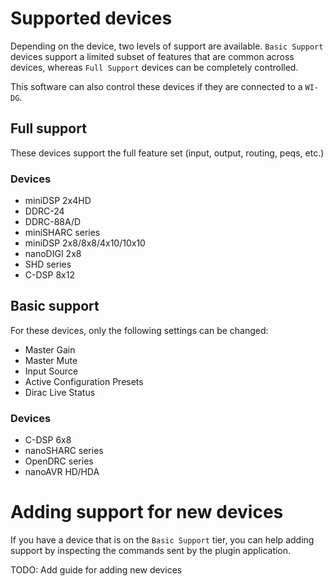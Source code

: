 # Supported devices
Depending on the device, two levels of support are available. `Basic Support` devices support a limited subset of features that are common across devices, whereas `Full Support` devices can be completely controlled.

This software can also control these devices if they are connected to a `WI-DG`.

## Full support
These devices support the full feature set (input, output, routing, peqs, etc.)

### Devices
- miniDSP 2x4HD
- DDRC-24
- DDRC-88A/D
- miniSHARC series
- miniDSP 2x8/8x8/4x10/10x10
- nanoDIGI 2x8
- SHD series
- C-DSP 8x12

## Basic support
For these devices, only the following settings can be changed:
- Master Gain
- Master Mute
- Input Source
- Active Configuration Presets
- Dirac Live Status

### Devices
- C-DSP 6x8 
- nanoSHARC series
- OpenDRC series 
- nanoAVR HD/HDA

# Adding support for new devices
If you have a device that is on the `Basic Support` tier, you can help adding support by inspecting the commands sent by the plugin application.

TODO: Add guide for adding new devices